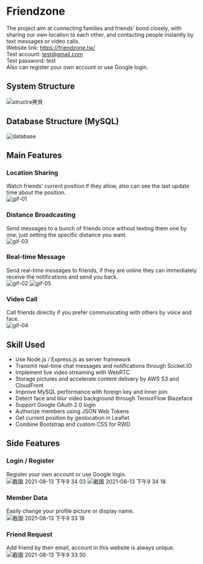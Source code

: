 # Friendzone
The project aim at connecting families and friends’ bond closely, with sharing our own location to each other, and contacting people instantly by text messages or video calls.</br>
Website link: https://friendzone.tw/</br>
Test account: test@gmail.com</br>
Test password: test</br>
Also can register your own account or use Google login.

## System Structure
![structre拷貝](https://user-images.githubusercontent.com/73774991/129366481-273dd3b3-ddc9-4799-9ebf-d0e863d6430e.png)


## Database Structure (MySQL)
![database](https://user-images.githubusercontent.com/73774991/129360399-68d2c26d-f313-4bb5-b7f1-d25891ff94bb.png)

## Main Features
### Location Sharing
Watch friends’ current position if they allow, also can see the last update time about the position.</br>
![gif-01](https://user-images.githubusercontent.com/73774991/129359846-49ea8390-9f10-4100-9605-6ec3d9ca82b1.gif)
### Distance Broadcasting
Send messages to a bunch of friends once without texting them one by one, just setting the specific distance you want.</br>
![gif-03](https://user-images.githubusercontent.com/73774991/129359902-aa008137-3c63-4fe3-bfd5-316c14d4ac9e.gif)
### Real-time Message
Send real-time messages to friends, if they are online they can immediately receive the notifications and send you back.</br>
![gif-02](https://user-images.githubusercontent.com/73774991/129359894-c1e72dc4-7ffe-4e6a-9f5f-83318fb362e6.gif)
![gif-05](https://user-images.githubusercontent.com/73774991/129360060-6039fbcb-9b51-4df8-9030-3aaa133a3dda.gif)
### Video Call
Call friends directly if you prefer communicating with others by voice and face.</br>
![gif-04](https://user-images.githubusercontent.com/73774991/129360011-424578ae-970e-48a6-a44e-68f417efeec3.gif)

## Skill Used
* Use Node.js / Express.js as server framework
* Transmit real-time chat messages and notifications through Socket.IO
* Implement live video streaming with WebRTC
* Storage pictures and accelerate content delivery by AWS S3 and CloudFront 
* Improve MySQL performance with foreign key and inner join
* Detect face and blur video background through TensorFlow Blazeface
* Support Google OAuth 2.0 login
* Authorize members using JSON Web Tokens
* Get current position by geolocation in Leaflet
* Combine Bootstrap and custom CSS for RWD

## Side Features
### Login / Register
Register your own account or use Google login.</br>
![截圖 2021-08-13 下午9 34 03](https://user-images.githubusercontent.com/73774991/129366517-6e29e4fb-92a7-4a6d-a77b-e473dc7353c5.png)
![截圖 2021-08-13 下午9 34 18](https://user-images.githubusercontent.com/73774991/129366903-b6a15a26-8668-4bb5-ad21-4fdd94e95480.png)
### Member Data
Easily change your profile picture or display name.</br>
![截圖 2021-08-13 下午9 33 18](https://user-images.githubusercontent.com/73774991/129366505-e1fadae9-af1f-415e-8467-b7e0fc60c7e6.png)
### Friend Request
Add friend by their email, account in this website is always unique.</br>
![截圖 2021-08-13 下午9 33 30](https://user-images.githubusercontent.com/73774991/129366515-017cd804-ec1f-42d4-bad0-d201622510f9.png)







